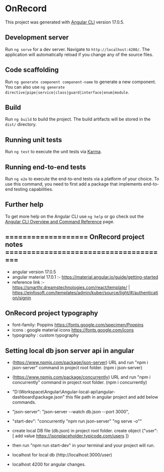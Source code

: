 # OnRecord

This project was generated with [Angular CLI](https://github.com/angular/angular-cli) version 17.0.5.

## Development server

Run `ng serve` for a dev server. Navigate to `http://localhost:4200/`. The application will automatically reload if you change any of the source files.

## Code scaffolding

Run `ng generate component component-name` to generate a new component. You can also use `ng generate directive|pipe|service|class|guard|interface|enum|module`.

## Build

Run `ng build` to build the project. The build artifacts will be stored in the `dist/` directory.

## Running unit tests

Run `ng test` to execute the unit tests via [Karma](https://karma-runner.github.io).

## Running end-to-end tests

Run `ng e2e` to execute the end-to-end tests via a platform of your choice. To use this command, you need to first add a package that implements end-to-end testing capabilities.

## Further help

To get more help on the Angular CLI use `ng help` or go check out the [Angular CLI Overview and Command Reference](https://angular.io/cli) page.

## =================== OnRecord project notes ====================================== ##

- angular version 17.0.5
- angular material 17.0.1 :- https://material.angular.io/guide/getting-started
- reference link :- https://smarthr.dreamstechnologies.com/react/template/ | https://einfosoft.com/templates/admin/kuber/source/light/#/authentication/signin

## OnRecord project typography

- font-family: Poppins          https://fonts.google.com/specimen/Poppins
- icons : google material icons https://fonts.google.com/icons
- typography : custom typography

## Setting local db json server api in angular

 - (https://www.npmjs.com/package/json-server) URL and run "npm i json-server" command in project root folder. (npm i json-server)

 - (https://www.npmjs.com/package/concurrently) URL and run "npm i concurrently" command in project root folder. (npm i concurrently)

 - "D:\Workspace\Angular\Angular-local-api\angular-dashboard\package.json" this file path in angular project and add below commands.

 - "json-server": "json-server --watch db.json --port 3000",

 - "start-dev": "concurrently \"npm run json-server\" \"ng serve -o\""

 - create local DB file (db.json) in project root folder. create object {"user": [ add value https://jsonplaceholder.typicode.com/users ]}

 - then run "npm run start-dev" in your terminal and your project will run.

 - localhost for local db (http://localhost:3000/user)

 - localhost 4200 for angular changes.